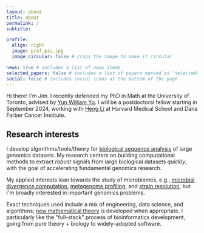 ```yaml
---
layout: about
title: about
permalink: /
subtitle: 

profile:
  align: right
  image: prof_pic.jpg
  image_circular: false # crops the image to make it circular

news: true # includes a list of news items
selected_papers: false # includes a list of papers marked as "selected={true}"
social: false # includes social icons at the bottom of the page
---
```


<p>
Hi there! I'm Jim. I recently defended my PhD in Math at the University of Toronto, advised by <a href="https://yunwilliamyu.net/content/">Yun William Yu</a>. I will be a postdoctoral fellow starting in September 2024, working with <a href="https://hlilab.github.io/">Heng Li</a> at Harvard Medical School and Dana Farber Cancer Institute. 
</p>

## Research interests

<!------>

I develop algorithms/tools/theory for [biological sequence analysis](https://en.wikipedia.org/wiki/Sequence_analysis) of large genomics datasets. My research centers on building computational methods to extract *robust* signals from large biological datasets *quickly*, with the goal of accelerating fundamental genomics research.

My applied interests lean towards the study of microbiomes, e.g., [microbial divergence computation](https://www.nature.com/articles/s41592-023-02018-3), [metagenome profiling](https://www.biorxiv.org/content/10.1101/2023.11.20.567879v2), and [strain resolution](https://www.biorxiv.org/content/10.1101/2024.01.28.577669v1), but I'm broadly interested in important genomics problems. 

Exact techniques used include a mix of engineering, data science, and algorithms; [new mathematical theory](https://www.genome.org/cgi/doi/10.1101/gr.277637.122) is developed when appropriate. I particularly like the "full-stack" process of bioinformatics development, going from pure theory + biology to widely-adopted software. 

